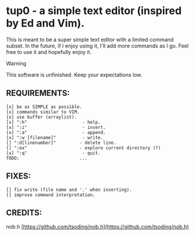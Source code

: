 # tup0 - a simple text editor (inspired by Ed and Vim).

This is meant to be a super simple text editor with a limited command subset. In the future, if I enjoy using it, I'll add more commands as I go. Feel free to use it and hopefully enjoy it.

> [!WARNING]
> This software is unfinished. Keep your expectations low.

## REQUIREMENTS:

    [x] be as SIMPLE as possible.
    [x] commands similar to VIM.
    [x] use buffer (arraylist).
    [x] ":h"                     - help.
    [x] ":i"                     - insert.
    [x] ":a"                     - append.
    [x] ":w [filename]"          - write.
    [] ":d[linenumber]"         - delete line.
    [] ":ex"                    - explore current directory (?)
    [x] ":q"                     - quit.
    TODO:                       ...

## FIXES:
    [] fix write (file name and '.' when inserting).
    [] improve command interpretation.

## CREDITS:
nob.h [https://github.com/tsoding/nob.h](https://github.com/tsoding/nob.h)
